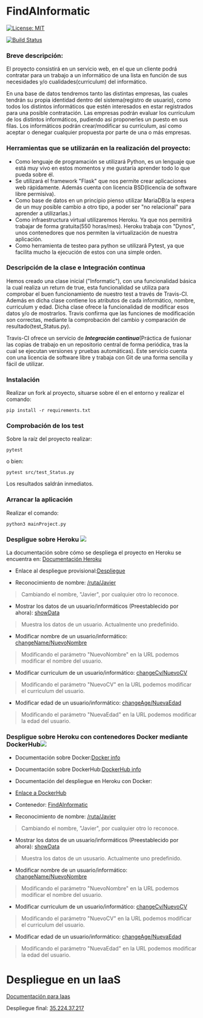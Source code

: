 # FindAInformatic

[![License: MIT](https://img.shields.io/badge/License-MIT-yellow.svg)](https://opensource.org/licenses/MIT)

[![Build Status](https://travis-ci.org/JotaGalera/FindAInformatic.svg?branch=master)](https://travis-ci.org/JotaGalera/FindAInformatic)


### Breve descripción:
El proyecto consistirá en un servicio web, en el que un cliente podrá contratar para un trabajo a un informático de una lista en función de sus necesidades y/o cualidades(curriculum) del informático.

En una base de datos tendremos tanto las distintas empresas, las cuales tendrán su propia identidad dentro del sistema(registro de usuario), como todos los distintos informáticos que estén interesados en estar registrados para una posible contratación.
Las empresas podrán evaluar los currículum de los distintos informáticos, pudiendo así proponerles un puesto en sus filas.
Los informáticos podrán crear/modificar su currículum, así como aceptar o denegar cualquier propuesta por parte de una o más empresas.

### Herramientas que se utilizarán en la realización del proyecto:

- Como lenguaje de programación se utilizará Python, es un lenguaje que está muy vivo en estos momentos y me gustaría aprender todo lo que pueda sobre él.
- Se utilizará el framework "Flask" que nos permite crear aplicaciones web rápidamente. Además cuenta con licencia BSD(licencia de software libre permisiva).
- Como base de datos en un principio pienso utilizar MariaDB(a la espera de un muy posible cambio a otro tipo, a poder ser "no relacional" para aprender a utilizarlas.)
- Como infraestructura virtual utilizaremos Heroku. Ya que nos permitirá trabajar de forma gratuita(550 horas/mes). Heroku trabaja con "Dynos", unos contenedores que nos permiten la virtualización de nuestra aplicación.
- Como herramienta de testeo para python se utilizará Pytest, ya que facilita mucho la ejecución de estos con una simple orden.


### Descripción de la clase e Integración continua

Hemos creado una clase inicial ("Informatic"), con una funcionalidad básica la cual realiza un return de true, esta funcionalidad se utiliza para comprobar el buen funcionamiento de nuestro test a través de Travis-CI. Además en dicha clase contiene los atributos de cada informático, nombre, curriculum y edad. Dicha clase ofrece la funcionalidad de modificar esos datos y/o de mostrarlos. Travis confirma que las funciones de modificación son correctas, mediante la comprobación del cambio y comparación de resultado(test_Status.py).

Travis-CI ofrece un servicio de ___Integración continua___(Práctica de fusionar las copias de trabajo en un repositorio central de forma periódica, tras la cual se ejecutan versiones y pruebas automáticas). Este servicio cuenta con una licencia de software libre y trabaja con Git de una forma sencilla y fácil de utilizar.

### Instalación

Realizar un fork al proyecto, situarse sobre él en el entorno y realizar el comando:
~~~~
pip install -r requirements.txt
~~~~

### Comprobación de los test

Sobre la raíz del proyecto realizar:
~~~~
pytest
~~~~
o bien:
~~~~
pytest src/test_Status.py
~~~~
Los resultados saldrán inmediatos.

### Arrancar la aplicación

Realizar el comando:

~~~~
python3 mainProject.py
~~~~

### Despligue sobre Heroku [![](https://www.herokucdn.com/deploy/button.svg)](https://findainformatic.herokuapp.com/)

La documentación sobre cómo se despliega el proyecto en Heroku se encuentra en:
[Documentación Heroku](https://jotagalera.github.io/FindAInformatic/Heroku)

*  Enlace al despliegue provisional:[Despliegue](https://findainformatic.herokuapp.com/)

*  Reconocimiento de nombre: [/ruta/Javier](https://findainformatic.herokuapp.com/ruta/Javier)

> Cambiando el nombre, "Javier", por cualquier otro lo reconoce.

* Mostrar los datos de un usuario/informáticos (Preestablecido por ahora): [showData](https://findainformatic.herokuapp.com/showData)

> Muestra los datos de un usuario. Actualmente uno predefinido.

* Modificar nombre de un usuario/informático: [changeName/NuevoNombre](https://findainformatic.herokuapp.com/changeName/NuevoNombre)

> Modificando el parámetro "NuevoNombre" en la URL podemos modificar el nombre del usuario.

* Modificar curriculum de un usuario/informático: [changeCv/NuevoCV](https://findainformatic.herokuapp.com/changeCv/NuevoCV)

> Modificando el parámetro "NuevoCV" en la URL podemos modificar el curriculum del usuario.

* Modificar edad de un usuario/informático: [changeAge/NuevaEdad](https://findainformatic.herokuapp.com/changeAge/NuevaEdad)

> Modificando el parámetro "NuevaEdad" en la URL podemos modificar la edad del usuario.

### Despligue sobre Heroku con contenedores Docker mediante DockerHub[![](https://www.herokucdn.com/deploy/button.svg)](https://docker-findainformatic.herokuapp.com/)

* Documentación sobre Docker:[Docker info](https://jotagalera.github.io/FindAInformatic/Docker)
* Documentación sobre DockerHub:[DockerHub info](https://jotagalera.github.io/FindAInformatic/DockerHub)
* Documentación del despliegue en Heroku con Docker:
* [Enlace a DockerHub](https://hub.docker.com/r/javier1994/findainformatic/)
*  Contenedor: [FindAInformatic](https://docker-findainformatic.herokuapp.com/)

*  Reconocimiento de nombre: [/ruta/Javier](https://docker-findainformatic.herokuapp.com/ruta/Javier)

> Cambiando el nombre, "Javier", por cualquier otro lo reconoce.

* Mostrar los datos de un usuario/informáticos (Preestablecido por ahora): [showData](https://docker-findainformatic.herokuapp.com/showData)

> Muestra los datos de un ususario. Actualmente uno predefinido.

* Modificar nombre de un usuario/informático: [changeName/NuevoNombre](https://docker-findainformatic.herokuapp.com/changeName/NuevoNombre)

> Modificando el parámetro "NuevoNombre" en la URL podemos modificar el nombre del usuario.

* Modificar curriculum de un usuario/informático: [changeCv/NuevoCV](https://docker-findainformatic.herokuapp.com/changeCv/NuevoCV)

> Modificando el parámetro "NuevoCV" en la URL podemos modificar el curriculum del usuario.

* Modificar edad de un usuario/informático: [changeAge/NuevaEdad](https://docker-findainformatic.herokuapp.com/changeAge/NuevaEdad)

> Modificando el parámetro "NuevaEdad" en la URL podemos modificar la edad del usuario.

# Despliegue en un IaaS

[Documentación para Iaas](https://jotagalera.github.io/FindAInformatic/IaaS)

Despliegue final: [35.224.37.217](http://35.224.37.217/status)
